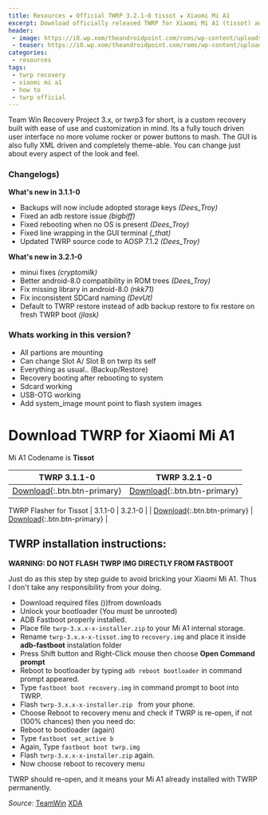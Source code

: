 ```yaml
---
title: Resources ★ Official TWRP 3.2.1-0 tissot ★ Xiaomi Mi A1
excerpt: Download officially released TWRP for Xiaomi Mi A1 (tissot) and guide how to install permanently
header:
 - image: https://i0.wp.xom/theandroidpoint.com/roms/wp-content/uploads/2017/11/teamwin.png?resize=700,350
 - teaser: https://i0.wp.xom/theandroidpoint.com/roms/wp-content/uploads/2017/11/teamwin.png?resize=360,180
categories:
 - resources
tags:
 - twrp recovery
 - xiaomi mi a1
 - how to
 - twrp official
---
```


Team Win Recovery Project 3.x, or twrp3 for short, is a custom recovery built with ease of use and customization in mind. Its a fully touch driven user interface no more volume rocker or power buttons to mash. The GUI is also fully XML driven and completely theme-able. You can change just about every aspect of the look and feel.

### Changelogs)

**What's new in 3.1.1-0**

- Backups will now include adopted storage keys *(Dees_Troy)*
- Fixed an adb restore issue *(bigbiff)*
- Fixed rebooting when no OS is present *(Dees_Troy)*
- Fixed line wrapping in the GUI terminal *(_that)*
- Updated TWRP source code to AOSP 7.1.2 *(Dees_Troy)*

**What's new in 3.2.1-0**

- minui fixes *(cryptomilk)*
- Better android-8.0 compatibility in ROM trees *(Dees_Troy)*
- Fix missing library in android-8.0 *(nkk71)*
- Fix inconsistent SDCard naming *(DevUt)*
- Default to TWRP restore instead of adb backup restore to fix restore on fresh TWRP boot *(jlask)*

### Whats working in this version?

- All partions are mounting
- Can change Slot A/ Slot B on twrp its self
- Everything as usual.. (Backup/Restore)
- Recovery booting after rebooting to system
- Sdcard working
- USB-OTG working
- Add system_image mount point to flash system images

# Download TWRP for Xiaomi Mi A1

Mi A1 Codename is **Tissot**

| TWRP 3.1.1-0 | TWRP 3.2.1-0 |
|:------:|:------:|
| [Download](/dl/pcloud?code=XZiypp7Z3NmSBO9vBmHjcplAR7L5mydVeDLV&size=30.2MB&name=twrp-3.1.1-0-tissot.img){:.btn.btn-primary} | [Download](/dl/pcloud?code=XZS7pp7Z7SRIX1C4OFH3BFys5PeilLH2isM7&size=30.2MB&name=twrp-3.2.1-0-tissot.img){:.btn.btn-primary} |

TWRP Flasher for Tissot
| 3.1.1-0 | 3.2.1-0 |
| [Download](/dl/afh?fid=817906626617943385&size=7.7MB&name=twrp-3.1.1-1-installer-tissot.zip){:.btn.btn-primary} | [Download](/dl/afh?fid=817906626617943385&size=7.7MB&name=twrp-3.1.1-1-installer-tissot.zip){:.btn.btn-primary} |

## TWRP installation instructions:

**WARNING: DO NOT FLASH TWRP IMG DIRECTLY FROM FASTBOOT**

Just do as this step by step guide to avoid bricking your Xiaomi Mi A1. Thus I don't take any responsibility from your doing.

- Download required files ())from downloads
- Unlock your bootloader (You must be unrooted)
- ADB Fastboot properly installed.
- Place file `twrp-3.x.x-x-installer.zip` to your Mi A1 internal storage.
- Rename `twrp-3.x.x-x-tissot.img` to `recovery.img` and place it inside **adb-fastboot** instalation folder
- Press Shift button and Right-Click mouse then choose **Open Command prompt**
- Reboot to bootloader by typing `adb reboot bootloader` in command prompt appeared.
- Type `fastboot boot recovery.img` in command prompt to boot into TWRP.
- Flash `twrp-3.x.x-x-installer.zip ` from your phone.
- Choose Reboot to recovery menu and check if TWRP is re-open, if not (100% chances) then you need do:
- Reboot to bootloader (again)
- Type `fastboot set_active b`
- Again, Type `fastboot boot twrp.img`
- Flash `twrp-3.x.x-x-installer.zip` again.
- Now choose reboot to recovery menu

TWRP should re-open, and it means your Mi A1 already installed with TWRP permanently.

_Source:_ [TeamWin](https://eu.dl.twrp.me/tissot/)
[XDA](/)
